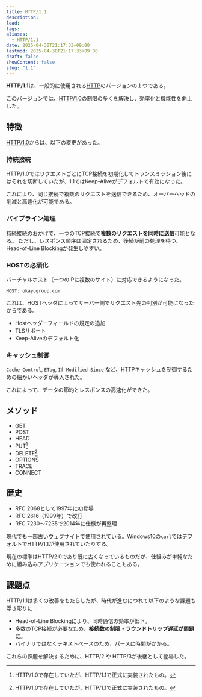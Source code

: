 ```yaml
---
title: HTTP/1.1
description: 
lead: 
tags: 
aliases:
  - HTTP/1.1
date: 2025-04-30T21:17:33+09:00
lastmod: 2025-04-30T21:17:33+09:00
draft: false
showContent: false
slug: "1.1"
---
```

**HTTP/1.1**は、一般的に使用される[HTTP](HTTP.md)のバージョンの１つである。

このバージョンでは、[HTTP/1.0](HTTP.md#HTTP/1.0)の制限の多くを解決し、効率化と機能性を向上した。
## 特徴
[HTTP/1.0](HTTP.md#HTTP/1.0)からは、以下の変更があった。

### 持続接続
HTTP/1.0ではリクエストごとにTCP接続を初期化してトランスミッション後にはそれを切断していたが、1.1ではKeep-Aliveがデフォルトで有効になった。

これにより、同じ接続で複数のリクエストを送信できるため、オーバーヘッドの削減と高速化が可能である。
### パイプライン処理
持続接続のおかげで、一つのTCP接続で**複数のリクエストを同時に送信**可能となる。
ただし、レスポンス順序は固定されるため、後続が前の処理を待つ、Head-of-Line Blockingが発生しやすい。

### HOSTの必須化
バーチャルホスト（一つのIPに複数のサイト）に対応できるようになった。

```
HOST: okayugroup.com
```

これは、HOSTヘッダによってサーバー側でリクエスト先の判別が可能になったからである。

- Hostヘッダーフィールドの規定の追加
- TLSサポート
- Keep-Aliveのデフォルト化

### キャッシュ制御
`Cache-Control`, `ETag`, `If-Modified-Since` など、HTTPキャッシュを制御するための細かいヘッダが導入された。

これによって、データの節約とレスポンスの高速化ができた。
## メソッド
- GET
- POST
- HEAD
- PUT[^1]
- DELETE[^1]
- OPTIONS
- TRACE
- CONNECT
## 歴史
- RFC 2068として1997年に初登場
- RFC 2616（1999年）で改訂
- RFC 7230～7235で2014年に仕様が再整理

現代でも一部古いウェブサイトで使用されている。Windows10の`curl`ではデフォルトでHTTP/1.1が使用されていたりする。

現在の標準はHTTP/2.0であり既に古くなっているものだが、仕組みが単純なために組み込みアプリケーションでも使われることもある。

[^1]: HTTP/1.0で存在していたが、HTTP/1.1で正式に実装されたもの。

## 課題点

HTTP/1.1は多くの改善をもたらしたが、時代が進むにつれて以下のような課題も浮き彫りに：

- Head-of-Line Blockingにより、同時通信の効率が低下。
- 多数のTCP接続が必要なため、**接続数の制限・ラウンドトリップ遅延が問題**に。
- バイナリではなくテキストベースのため、パースに時間がかかる。

これらの課題を解決するために、HTTP/2 や HTTP/3が後継として登場した。
